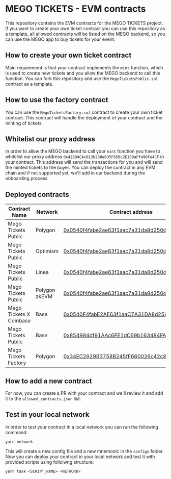 # MEGO TICKETS - EVM contracts

This repository contains the EVM contracts for the MEGO TICKETS project. 
If you want to create your own ticket contract you can use this repository as a template, all allowed contracts will be listed on the MEGO backend, so you can use the MEGO app to buy tickets for your event.

## How to create your own ticket contract

Main requirement is that your contract implements the `mint` function, which is used to create new tickets and you allow the MEGO backend to call this function. You can fork this repository and use the `MegoTicketsPublic.sol` contract as a template.

## How to use the factory contract

You can use the `MegoTicketsFactory.sol` contract to create your own ticket contract. This contract will handle the deployment of your contract and the minting of tickets.

## Whitelist our proxy address

In order to allow the MEGO backend to call your `mint` function you have to whitelist our proxy address `0x42694CAc013b230e035F85Bc2E158aFf49BFe4CF` in your contract. This address will send the transactions for you and will send the minted tickets to the buyer. You can deploy the contract in any EVM chain and if not supported yet, we'll add in our backend during the onboarding process.

## Deployed contracts

| Contract Name | Network | Contract address |
| --- | --- | --- |
| Mego Tickets Public | Polygon | [0x0540f4fabe2ae63f1aac7a31da8d250d6c5cda84](https://polygonscan.com/address/0x0540f4fabe2ae63f1aac7a31da8d250d6c5cda84) |
| Mego Tickets Public | Optimism | [0x0540f4fabe2ae63f1aac7a31da8d250d6c5cda84](https://optimistic.etherscan.io/address/0x0540f4fabe2ae63f1aac7a31da8d250d6c5cda84) |
| Mego Tickets Public | Linea | [0x0540f4fabe2ae63f1aac7a31da8d250d6c5cda84](https://lineascan.build/address/0x0540F4fabE2AE63f1aaC7A31DA8d250d6c5CDa84/transactions) |
| Mego Tickets Public | Polygon zkEVM | [0x0540f4fabe2ae63f1aac7a31da8d250d6c5cda84](https://zkevm.polygonscan.com/address/0x0540F4fabE2AE63f1aaC7A31DA8d250d6c5CDa84) |
| Mego Tickets X Coinbase | Base | [0x0540F4fabE2AE63f1aaC7A31DA8d250d6c5CDa84](https://basescan.org/address/0x0540F4fabE2AE63f1aaC7A31DA8d250d6c5CDa84)
| Mego Tickets Public | Base | [0x854984df91AAc6FE1dC69b163484FA9cDca7Fa2F](https://basescan.org/address/0x854984df91AAc6FE1dC69b163484FA9cDca7Fa2F)
| Mego Tickets Factory | Polygon | [0x34EC2929B3758B245fF660026c42c8dd5Bd3E721](https://polygonscan.com/address/0x34EC2929B3758B245fF660026c42c8dd5Bd3E721)

## How to add a new contract

For now, you can create a PR with your contract and we'll review it and add it to the `allowed_contracts.json` list.

## Test in your local network

In order to test your contract in a local network you can run the following command:

```
yarn network
```

This will create a new config file and a new mnemonic in the `configs` folder. Now you can deploy your contract in your local network and test it with provided scripts using folloiwng structure:

```
yarn task <SCRIPT_NAME> <NETWORK>
```